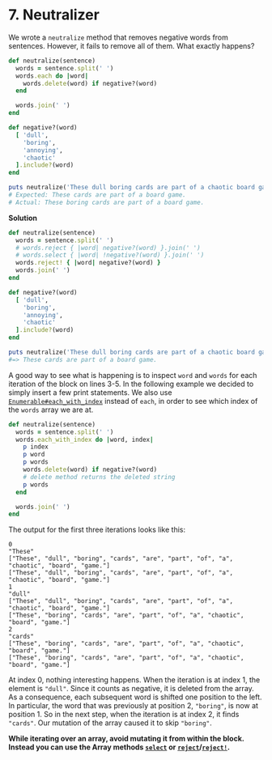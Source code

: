 # 7. Neutralizer

We wrote a `neutralize` method that removes negative words from sentences. However, it fails to remove all of them. What exactly happens?

```ruby
def neutralize(sentence)
  words = sentence.split(' ')
  words.each do |word|
    words.delete(word) if negative?(word)
  end

  words.join(' ')
end

def negative?(word)
  [ 'dull',
    'boring',
    'annoying',
    'chaotic'
  ].include?(word)
end

puts neutralize('These dull boring cards are part of a chaotic board game.')
# Expected: These cards are part of a board game.
# Actual: These boring cards are part of a board game.
```

**Solution**

```ruby
def neutralize(sentence)
  words = sentence.split(' ')
  # words.reject { |word| negative?(word) }.join(' ')
  # words.select { |word| !negative?(word) }.join(' ')
  words.reject! { |word| negative?(word) }
  words.join(' ')
end

def negative?(word)
  [ 'dull',
    'boring',
    'annoying',
    'chaotic'
  ].include?(word)
end

puts neutralize('These dull boring cards are part of a chaotic board game.')
#=> These cards are part of a board game.
```



A good way to see what is happening is to inspect `word` and `words` for each iteration of the block on lines 3-5. In the following example we decided to simply insert a few print statements. We also use [`Enumerable#each_with_index`](https://ruby-doc.org/core/Enumerable.html#method-i-each_with_index) instead of `each`, in order to see which index of the `words` array we are at.

```ruby
def neutralize(sentence)
  words = sentence.split(' ')
  words.each_with_index do |word, index|
    p index
    p word
    p words
    words.delete(word) if negative?(word)
    # delete method returns the deleted string
    p words
  end

  words.join(' ')
end
```

The output for the first three iterations looks like this:

```terminal
0
"These"
["These", "dull", "boring", "cards", "are", "part", "of", "a", "chaotic", "board", "game."]
["These", "dull", "boring", "cards", "are", "part", "of", "a", "chaotic", "board", "game."]
1
"dull"
["These", "dull", "boring", "cards", "are", "part", "of", "a", "chaotic", "board", "game."]
["These", "boring", "cards", "are", "part", "of", "a", "chaotic", "board", "game."]
2
"cards"
["These", "boring", "cards", "are", "part", "of", "a", "chaotic", "board", "game."]
["These", "boring", "cards", "are", "part", "of", "a", "chaotic", "board", "game."]
```

At index 0, nothing interesting happens. When the iteration is at index 1, the element is `"dull"`. Since it counts as negative, it is deleted from the array. As a consequence, each subsequent word is shifted one position to the left. In particular, the word that was previously at position 2, `"boring"`, is now at position 1. So in the next step, when the iteration is at index 2, it finds `"cards"`. Our mutation of the array caused it to skip `"boring"`.

**While iterating over an array, avoid mutating it from within the block. Instead you can use the Array methods [`select`](https://ruby-doc.org/core/Array.html#method-i-select) or [`reject`](https://ruby-doc.org/core/Array.html#method-i-reject)/[`reject!`](https://ruby-doc.org/core/Array.html#method-i-reject-21).**